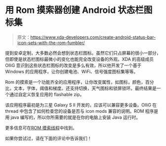 # 用 Rom 摸索器创建 Android 状态栏图标集

> 原文：<https://www.xda-developers.com/create-android-status-bar-icon-sets-with-the-rom-fumbler/>

提到安卓定制，大多数必然会想到状态栏图标。虽然它们只占屏幕的很小一部分，但即使是状态栏图标最微小的变化也能完全改变设备的外观。XDA 的高级成员 OlliG 意识到这些状态栏图标的改变是多么有效，所以他开发了一个基于 Windows 的应用程序，让你创建电池、WiFi、信号强度图标集等等。

Rom 的摸索是一个功能齐全的应用程序，让你改变属性，如图标，颜色，百分比，文本，字体，阈值和梯度。还支持切换，天气图标和锁屏锁环。最终结果是一个通过自定义恢复应用的 flashable zip。

该应用程序最初是为三星 Galaxy S II 开发的，应该可以兼容更多设备。OlliG 在 thread 中包含了如何检查您的设备是否与 icon mods 兼容的说明。ROM 程序是用 java 编写的，所以你所需要的就是在你的电脑上安装 Java 运行时。

更多信息可在[ROM 摸索线程](http://forum.xda-developers.com/showthread.php?t=1918500)中找到。

如果你尝试过，请在下面的评论中告诉我们！